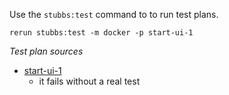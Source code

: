 
Use the `stubbs:test` command to to run test plans.

    rerun stubbs:test -m docker -p start-ui-1

*Test plan sources*

* [start-ui-1](tests/start-ui-1.md)
  * it fails without a real test

